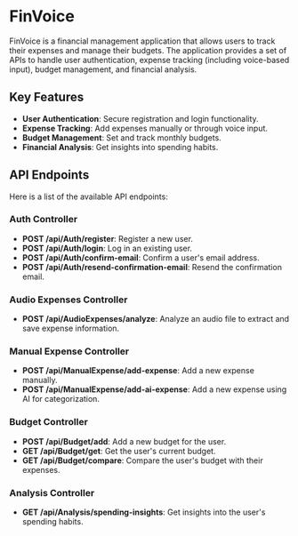 # FinVoice

FinVoice is a financial management application that allows users to track their expenses and manage their budgets. The application provides a set of APIs to handle user authentication, expense tracking (including voice-based input), budget management, and financial analysis.

## Key Features

- **User Authentication**: Secure registration and login functionality.
- **Expense Tracking**: Add expenses manually or through voice input.
- **Budget Management**: Set and track monthly budgets.
- **Financial Analysis**: Get insights into spending habits.

## API Endpoints

Here is a list of the available API endpoints:

### Auth Controller

- **POST /api/Auth/register**: Register a new user.
- **POST /api/Auth/login**: Log in an existing user.
- **POST /api/Auth/confirm-email**: Confirm a user's email address.
- **POST /api/Auth/resend-confirmation-email**: Resend the confirmation email.

### Audio Expenses Controller

- **POST /api/AudioExpenses/analyze**: Analyze an audio file to extract and save expense information.

### Manual Expense Controller

- **POST /api/ManualExpense/add-expense**: Add a new expense manually.
- **POST /api/ManualExpense/add-ai-expense**: Add a new expense using AI for categorization.

### Budget Controller

- **POST /api/Budget/add**: Add a new budget for the user.
- **GET /api/Budget/get**: Get the user's current budget.
- **GET /api/Budget/compare**: Compare the user's budget with their expenses.

### Analysis Controller

- **GET /api/Analysis/spending-insights**: Get insights into the user's spending habits.